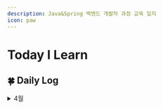 ```yaml
---
description: Java&Spring 백엔드 개발자 과정 교육 일지
icon: paw
---
```


# Today I Learn

## 🍀 Daily Log

<details>

<summary>4월</summary>

📅 2025.04.14 [#id-1-css](front-end/css.md#id-1-css "mention")

📅 2025.04.15 [#id-5](front-end/css.md#id-5 "mention")

📅 2025.04.16 [2.-operation.md](javascript/core/2.-operation.md "mention")

📅 2025.04.17 [4.-function.md](javascript/core/4.-function.md "mention")

📅 2025.04.18 [8.-array.md](javascript/core/8.-array.md "mention")

📅 2025.04.21 [#id-3-node-property](javascript/web/1.-dom.md#id-3-node-property "mention")

📅 2025.04.22 [#id-3-event-propagation](javascript/web/2.-event.md#id-3-event-propagation "mention")

</details>
